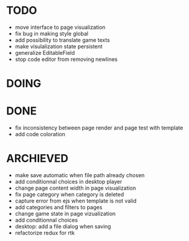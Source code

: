 # TODO

- move interface to page visualization
- fix bug in making style global
- add possibility to translate game texts
- make visulalization state persistent
- generalize EditableField
- stop code editor from removing newlines


# DOING


# DONE

- fix inconsistency between page render and page test with template
- add code coloration


# ARCHIEVED

- make save automatic when file path already chosen
- add conditionnal choices in desktop player
- change page content width in page visualization
- fix page category when category is deleted
- capture error from ejs when template is not valid
- add categories and filters to pages
- change game state in page vizualization
- add conditionnal choices
- desktop: add a file dialog when saving
- refactorize redux for rtk
